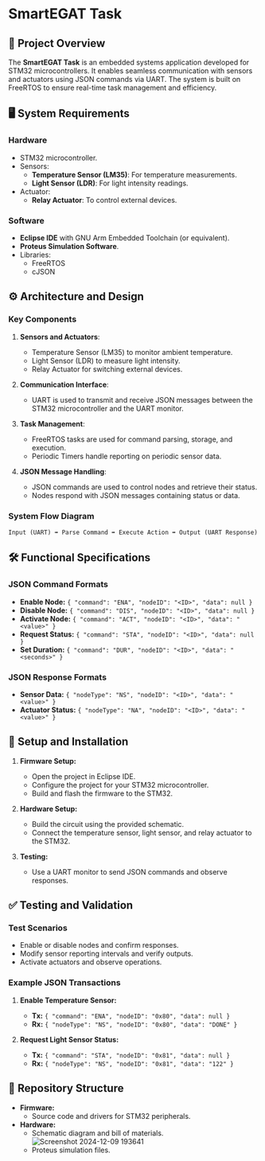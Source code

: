 # SmartEGAT Task

## 📖 Project Overview
The **SmartEGAT Task** is an embedded systems application developed for STM32 microcontrollers. 
It enables seamless communication with sensors and actuators using JSON commands via UART. 
The system is built on FreeRTOS to ensure real-time task management and efficiency.

## 🖥️ System Requirements
### Hardware
- STM32 microcontroller.
- Sensors:
  - **Temperature Sensor (LM35)**: For temperature measurements.
  - **Light Sensor (LDR)**: For light intensity readings.
- Actuator:
  - **Relay Actuator**: To control external devices.

### Software
- **Eclipse IDE** with GNU Arm Embedded Toolchain (or equivalent).
- **Proteus Simulation Software**.
- Libraries:
  - FreeRTOS
  - cJSON

## ⚙️ Architecture and Design
### Key Components
1. **Sensors and Actuators**:
   - Temperature Sensor (LM35) to monitor ambient temperature.
   - Light Sensor (LDR) to measure light intensity.
   - Relay Actuator for switching external devices.

2. **Communication Interface**:
   - UART is used to transmit and receive JSON messages between the STM32 microcontroller and the UART monitor.

3. **Task Management**:
   - FreeRTOS tasks are used for command parsing, storage, and execution.
   - Periodic Timers handle reporting on periodic sensor data.

4. **JSON Message Handling**:
   - JSON commands are used to control nodes and retrieve their status.
   - Nodes respond with JSON messages containing status or data.

### System Flow Diagram
```
Input (UART) ➡️ Parse Command ➡️ Execute Action ➡️ Output (UART Response)
```

## 🛠️ Functional Specifications
### JSON Command Formats
- **Enable Node:** `{ "command": "ENA", "nodeID": "<ID>", "data": null }`
- **Disable Node:** `{ "command": "DIS", "nodeID": "<ID>", "data": null }`
- **Activate Node:** `{ "command": "ACT", "nodeID": "<ID>", "data": "<value>" }`
- **Request Status:** `{ "command": "STA", "nodeID": "<ID>", "data": null }`
- **Set Duration:** `{ "command": "DUR", "nodeID": "<ID>", "data": "<seconds>" }`

### JSON Response Formats
- **Sensor Data:** `{ "nodeType": "NS", "nodeID": "<ID>", "data": "<value>" }`
- **Actuator Status:** `{ "nodeType": "NA", "nodeID": "<ID>", "data": "<value>" }`

## 🚀 Setup and Installation
1. **Firmware Setup:**
   - Open the project in Eclipse IDE.
   - Configure the project for your STM32 microcontroller.
   - Build and flash the firmware to the STM32.

2. **Hardware Setup:**
   - Build the circuit using the provided schematic.
   - Connect the temperature sensor, light sensor, and relay actuator to the STM32.

3. **Testing:**
   - Use a UART monitor to send JSON commands and observe responses.

## ✅ Testing and Validation
### Test Scenarios
- Enable or disable nodes and confirm responses.
- Modify sensor reporting intervals and verify outputs.
- Activate actuators and observe operations.

### Example JSON Transactions
1. **Enable Temperature Sensor:**
   - **Tx:** `{ "command": "ENA", "nodeID": "0x80", "data": null }`
   - **Rx:** `{ "nodeType": "NS", "nodeID": "0x80", "data": "DONE" }`

2. **Request Light Sensor Status:**
   - **Tx:** `{ "command": "STA", "nodeID": "0x81", "data": null }`
   - **Rx:** `{ "nodeType": "NS", "nodeID": "0x81", "data": "122" }`

## 📂 Repository Structure
- **Firmware:**
  - Source code and drivers for STM32 peripherals.
- **Hardware:**
  - Schematic diagram and bill of materials.
    ![Screenshot 2024-12-09 193641](https://github.com/user-attachments/assets/ff1ad263-7635-4afc-bd14-5c692abf70fd)
  - Proteus simulation files.




